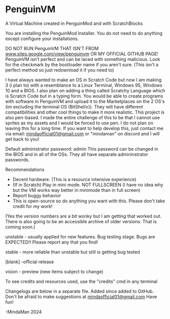 # PenguinVM
A Virtual Machine created in PenguinMod and with ScratchBlocks

You are installing the PenguinMod Installer. You do not need to do anything except configure your installations.

DO NOT RUN PenguinVM THAT ISN'T FROM www.sites.google.com/view/penguinvm OR MY OFFICIAL GITHUB PAGE! PenguinVM isn't perfect and can be laced with something malicious. Look for the checkmark by the bootloader name if you aren't sure. (This isn't a perfect method so just redownload it if you need to)

I have always wanted to make an OS in Scratch Code but now I am making 3 (i plan to) with a resemblance to a Linux Terminal, Windows 95, Windows 10 and a BIOS. I also plan on adding a thing called Scratchy Language which is Scratch Code but in a typing form. You would be able to create programs with software in PenguinVM and upload it to the Marketplaces on the 2 OS's (im excluding the terminal OS (BitShell≥)). They will have different compatibilities and other cool things to make it more realistic. This project is also pen-based. I made the entire challenge of this to be that I cannot use sprites as my assets and I would be forced to use pen. I do not plan on leaving this for a long time. If you want to help develop this, just contact me via email: mindaofficial01@gmail.com or "mindaman" on discord and I will get back to you! 

Default administrator password: admin
This password can be changed in the BIOS and in all of the OSs. They all have separate admininstrator passwords.

Recommendations

- Decent hardware. (This is a resource intensive experience)
- (If in Scratch) Play in mini mode. NOT FULLSCREEN (I have no idea why but the VM works way better in minimode than in full screen)
- Report buggy behavior
- This is open-source so do anything you want with this. Please don't take credit for my work!

(Yes the version numbers are a bit wonky but I am getting that worked out. There is also going to be an accessible archive of older versions. That is coming soon.)

unstable - usually applied for new features. Bug testing stage. Bugs are EXPECTED!! Please report any that you find!

stable - more reliable than unstable but still is getting bug tested

[blank] -official release

vision - preview (new items subject to change)

To see credits and resources used, use the "credits" cmd in any terminal

Changelogs are below in a separate file. Added since added to GitHub.
Don't be afraid to make suggestions at mindaofficial01@gmail.com
Have fun!

-MindaMan 2024
